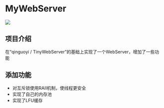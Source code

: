 # MyWebServer

![](https://img.shields.io/badge/language-c++-green.svg)

项目介绍
----

在“qinguoyi / TinyWebServer”的基础上实现了一个WebServer，增加了一些功能

添加功能
----

+ 对互斥锁使用RAII机制，使线程更安全
+ 实现了自己的内存池
+ 实现了LFU缓存
